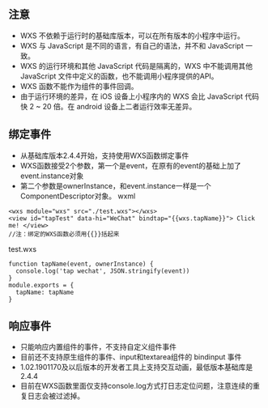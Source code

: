 ## 注意
- WXS 不依赖于运行时的基础库版本，可以在所有版本的小程序中运行。
- WXS 与 JavaScript 是不同的语言，有自己的语法，并不和 JavaScript 一致。
- WXS 的运行环境和其他 JavaScript 代码是隔离的，WXS 中不能调用其他 JavaScript 文件中定义的函数，也不能调用小程序提供的API。
- WXS 函数不能作为组件的事件回调。
- 由于运行环境的差异，在 iOS 设备上小程序内的 WXS 会比 JavaScript 代码快 2 ~ 20 倍。在 android 设备上二者运行效率无差异。
## 绑定事件
 - 从基础库版本2.4.4开始，支持使用WXS函数绑定事件
 - WXS函数接受2个参数，第一个是event，在原有的event的基础上加了event.instance对象
 - 第二个参数是ownerInstance，和event.instance一样是一个ComponentDescriptor对象。
wxml
```
<wxs module="wxs" src="./test.wxs"></wxs>
<view id="tapTest" data-hi="WeChat" bindtap="{{wxs.tapName}}"> Click me! </view>
//注：绑定的WXS函数必须用{{}}括起来
```
test.wxs
```
function tapName(event, ownerInstance) {
  console.log('tap wechat', JSON.stringify(event))
}
module.exports = {
  tapName: tapName
}
```
## 响应事件
- 只能响应内置组件的事件，不支持自定义组件事件
- 目前还不支持原生组件的事件、input和textarea组件的 bindinput 事件
- 1.02.1901170及以后版本的开发者工具上支持交互动画，最低版本基础库是2.4.4
- 目前在WXS函数里面仅支持console.log方式打日志定位问题，注意连续的重复日志会被过滤掉。
